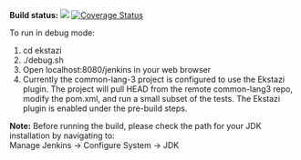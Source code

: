 <b>Build status: </b><a href='https://travis-ci.org/peterlvilim/EkstaziJenkinsPlugin'><img src='https://secure.travis-ci.org/peterlvilim/EkstaziJenkinsPlugin.png?branch=master'></a>
[![Coverage Status](https://img.shields.io/coveralls/peterlvilim/EkstaziJenkinsPlugin.svg)](https://coveralls.io/r/peterlvilim/EkstaziJenkinsPlugin)

To run in debug mode:  
1. cd ekstazi  
2. ./debug.sh  
3. Open localhost:8080/jenkins in your web browser  
4. Currently the common-lang-3 project is configured to use the Ekstazi plugin.  The project will pull HEAD from the remote common-lang3 repo, modify the pom.xml, and run a small subset of the tests. The Ekstazi plugin is enabled under the pre-build steps.  

<b>Note:</b> Before running the build, please check the path for your JDK installation by navigating to:  
Manage Jenkins -> Configure System -> JDK
